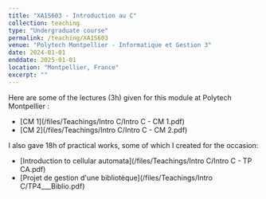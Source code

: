 ```yaml
---
title: "XA1S603 - Introduction au C"
collection: teaching
type: "Undergraduate course"
permalink: /teaching/XA1S603
venue: "Polytech Montpellier - Informatique et Gestion 3"
date: 2024-01-01
enddate: 2025-01-01
location: "Montpellier, France"
excerpt: ""
---
```


Here are some of the lectures (3h) given for this module at Polytech Montpellier :

- [CM 1](/files/Teachings/Intro C/Intro C - CM 1.pdf)
- [CM 2](/files/Teachings/Intro C/Intro C - CM 2.pdf)

I also gave 18h of practical works, some of which I created for the occasion:

- [Introduction to cellular automata](/files/Teachings/Intro C/Intro C - TP CA.pdf)
- [Projet de gestion d'une bibliotèque](/files/Teachings/Intro C/TP4___Biblio.pdf)